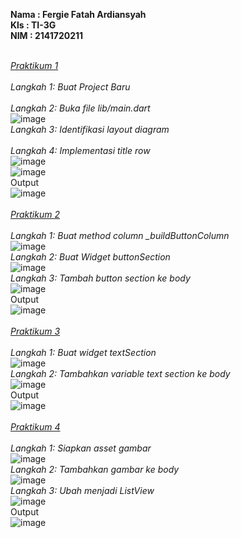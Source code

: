 **Nama  : Fergie Fatah Ardiansyah <br>
  Kls   : TI-3G <br>
  NIM   : 2141720211 <br><br>**

  *<u>Praktikum 1</u><br><br>*
  *Langkah 1: Buat Project Baru<br><br>*
  *Langkah 2: Buka file lib/main.dart<br>*
  ![image](images/1.jpg)<br>
  *Langkah 3: Identifikasi layout diagram<br><br>*
  *Langkah 4: Implementasi title row<br>*
  ![image](images/2.jpg)<br>
  ![image](images/3.jpg)<br>
  Output<br>![image](images/4.jpg)
  <br><br>
  *<u>Praktikum 2</u><br><br>*
  *Langkah 1: Buat method column _buildButtonColumn<br>*
  ![image](images/5.jpg)<br>
  *Langkah 2: Buat Widget buttonSection<br>*
  ![image](images/6.jpg)<br>
  *Langkah 3: Tambah button section ke body<br>*
  ![image](images/7.jpg)<br>
  Output<br>![image](images/8.jpg)
  <br><br>
  *<u>Praktikum 3</u><br><br>*
  *Langkah 1: Buat widget textSection<br>*
  ![image](images/9.jpg)<br>
  *Langkah 2: Tambahkan variable text section ke body<br>*
  ![image](images/10.jpg)<br>
  Output<br>![image](images/11.jpg)
  <br><br>
  *<u>Praktikum 4</u><br><br>*
  *Langkah 1: Siapkan asset gambar<br>*
  ![image](images/12.jpg)<br>
  *Langkah 2: Tambahkan gambar ke body<br>*
  ![image](images/13.jpg)<br>
  *Langkah 3: Ubah menjadi ListView<br>*
  ![image](images/14.jpg)<br>
  Output<br>![image](images/15.png)<br><br>
